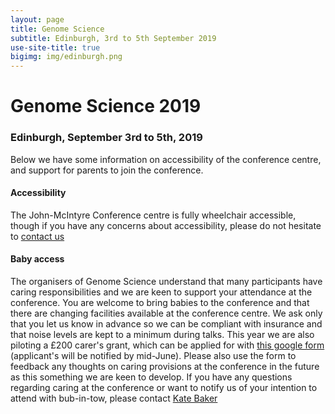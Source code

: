 ```yaml
---
layout: page
title: Genome Science
subtitle: Edinburgh, 3rd to 5th September 2019
use-site-title: true
bigimg: img/edinburgh.png
---
```


# Genome Science 2019
  
### Edinburgh, September 3rd to 5th, 2019

Below we have some information on accessibility of the conference centre, and support for parents to join the conference.

#### Accessibility

The John-McIntyre Conference centre is fully wheelchair accessible, though if you have any concerns about accessibility, please do not hesitate to [contact us](mailto:genome2019@ed.ac.uk)


#### Baby access

The organisers of Genome Science understand that many participants have caring responsibilities and we are keen to support your attendance at the conference. You are welcome to bring babies to the conference and that there are changing facilities available at the conference centre. We ask only that you let us know in advance so we can be compliant with insurance and that noise levels are kept to a minimum during talks. This year we are also piloting a £200 carer's grant, which can be applied for with [this google form](https://docs.google.com/forms/d/1C4dwRMImfZMOwj21xfjQ2guiaEilqSaycCHlPzwXD78/prefill) (applicant's will be notified by mid-June). Please also use the form to feedback any thoughts on caring provisions at the conference in the future as this something we are keen to develop. If you have any questions regarding caring at the conference or want to notify us of your intention to attend with bub-in-tow, please contact [Kate Baker](mailto:kbaker@liverpool.ac.uk)    

